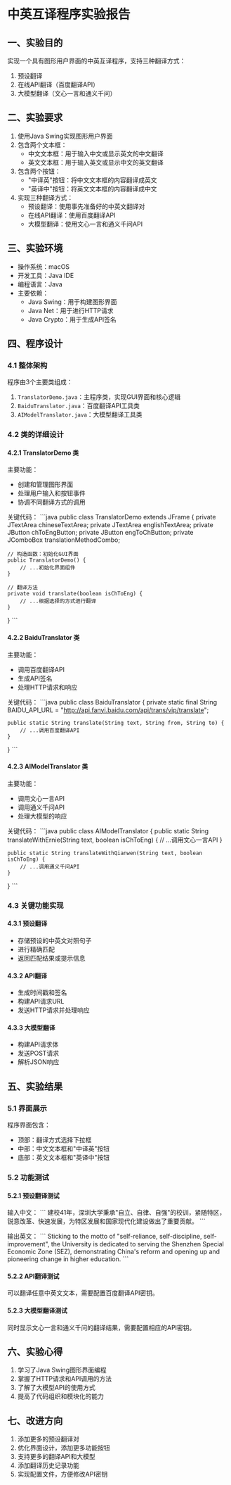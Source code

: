 # 中英互译程序实验报告

## 一、实验目的
实现一个具有图形用户界面的中英互译程序，支持三种翻译方式：
1. 预设翻译
2. 在线API翻译（百度翻译API）
3. 大模型翻译（文心一言和通义千问）

## 二、实验要求
1. 使用Java Swing实现图形用户界面
2. 包含两个文本框：
   - 中文文本框：用于输入中文或显示英文的中文翻译
   - 英文文本框：用于输入英文或显示中文的英文翻译
3. 包含两个按钮：
   - "中译英"按钮：将中文文本框的内容翻译成英文
   - "英译中"按钮：将英文文本框的内容翻译成中文
4. 实现三种翻译方式：
   - 预设翻译：使用事先准备好的中英文翻译对
   - 在线API翻译：使用百度翻译API
   - 大模型翻译：使用文心一言和通义千问API

## 三、实验环境
- 操作系统：macOS
- 开发工具：Java IDE
- 编程语言：Java
- 主要依赖：
  - Java Swing：用于构建图形界面
  - Java Net：用于进行HTTP请求
  - Java Crypto：用于生成API签名

## 四、程序设计

### 4.1 整体架构
程序由3个主要类组成：
1. `TranslatorDemo.java`：主程序类，实现GUI界面和核心逻辑
2. `BaiduTranslator.java`：百度翻译API工具类
3. `AIModelTranslator.java`：大模型翻译工具类

### 4.2 类的详细设计

#### 4.2.1 TranslatorDemo 类
主要功能：
- 创建和管理图形界面
- 处理用户输入和按钮事件
- 协调不同翻译方式的调用

关键代码：
\`\`\`java
public class TranslatorDemo extends JFrame {
    private JTextArea chineseTextArea;
    private JTextArea englishTextArea;
    private JButton chToEngButton;
    private JButton engToChButton;
    private JComboBox<String> translationMethodCombo;
    
    // 构造函数：初始化GUI界面
    public TranslatorDemo() {
        // ...初始化界面组件
    }
    
    // 翻译方法
    private void translate(boolean isChToEng) {
        // ...根据选择的方式进行翻译
    }
}
\`\`\`

#### 4.2.2 BaiduTranslator 类
主要功能：
- 调用百度翻译API
- 生成API签名
- 处理HTTP请求和响应

关键代码：
\`\`\`java
public class BaiduTranslator {
    private static final String BAIDU_API_URL = "http://api.fanyi.baidu.com/api/trans/vip/translate";
    
    public static String translate(String text, String from, String to) {
        // ...调用百度翻译API
    }
}
\`\`\`

#### 4.2.3 AIModelTranslator 类
主要功能：
- 调用文心一言API
- 调用通义千问API
- 处理大模型的响应

关键代码：
\`\`\`java
public class AIModelTranslator {
    public static String translateWithErnie(String text, boolean isChToEng) {
        // ...调用文心一言API
    }
    
    public static String translateWithQianwen(String text, boolean isChToEng) {
        // ...调用通义千问API
    }
}
\`\`\`

### 4.3 关键功能实现

#### 4.3.1 预设翻译
- 存储预设的中英文对照句子
- 进行精确匹配
- 返回匹配结果或提示信息

#### 4.3.2 API翻译
- 生成时间戳和签名
- 构建API请求URL
- 发送HTTP请求并处理响应

#### 4.3.3 大模型翻译
- 构建API请求体
- 发送POST请求
- 解析JSON响应

## 五、实验结果

### 5.1 界面展示
程序界面包含：
- 顶部：翻译方式选择下拉框
- 中部：中文文本框和"中译英"按钮
- 底部：英文文本框和"英译中"按钮

### 5.2 功能测试

#### 5.2.1 预设翻译测试
输入中文：
\`\`\`
建校41年，深圳大学秉承"自立、自律、自强"的校训，紧随特区，锐意改革、快速发展，为特区发展和国家现代化建设做出了重要贡献。
\`\`\`

输出英文：
\`\`\`
Sticking to the motto of "self-reliance, self-discipline, self-improvement", the University is dedicated to serving the Shenzhen Special Economic Zone (SEZ), demonstrating China's reform and opening up and pioneering change in higher education.
\`\`\`

#### 5.2.2 API翻译测试
可以翻译任意中英文文本，需要配置百度翻译API密钥。

#### 5.2.3 大模型翻译测试
同时显示文心一言和通义千问的翻译结果，需要配置相应的API密钥。

## 六、实验心得
1. 学习了Java Swing图形界面编程
2. 掌握了HTTP请求和API调用的方法
3. 了解了大模型API的使用方式
4. 提高了代码组织和模块化的能力

## 七、改进方向
1. 添加更多的预设翻译对
2. 优化界面设计，添加更多功能按钮
3. 支持更多的翻译API和大模型
4. 添加翻译历史记录功能
5. 实现配置文件，方便修改API密钥 